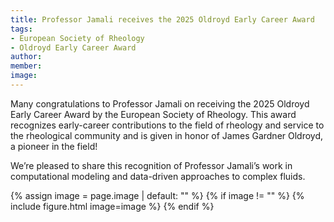 ```yaml
---
title: Professor Jamali receives the 2025 Oldroyd Early Career Award
tags: 
- European Society of Rheology
- Oldroyd Early Career Award
author: 
member: 
image: 
---
```


Many congratulations to Professor Jamali on receiving the 2025 Oldroyd Early Career Award by the European Society of Rheology. This award recognizes early-career contributions to the field of rheology and service to the rheological community and is given in honor of James Gardner Oldroyd, a pioneer in the field!

We’re pleased to share this recognition of Professor Jamali’s work in computational modeling and data-driven approaches to complex fluids.


{% assign image = page.image | default: "" %}
{% if image != "" %}
  {% include figure.html
    image=image
  %}
{% endif %}

